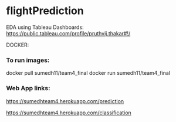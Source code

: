 # flightPrediction

EDA using Tableau Dashboards: https://public.tableau.com/profile/pruthvij.thakar#!/

DOCKER:

### To run images: 
docker pull sumedh11/team4_final
docker run sumedh11/team4_final

### Web App links:

https://sumedhteam4.herokuapp.com/prediction

https://sumedhteam4.herokuapp.com/classification
